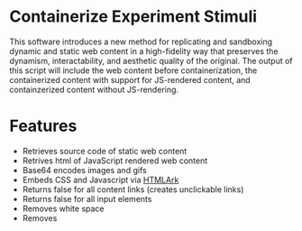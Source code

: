 # Containerize Experiment Stimuli
This software introduces a new method for replicating and sandboxing dynamic and static web content in a high-fidelity way that preserves the dynamism, interactability, and aesthetic quality of the original. The output of this script will include the web content before containerization, the containerized content with support for JS-rendered content, and containzerized content without JS-rendering.

# Features 
- Retrieves source code of static web content
- Retrives html of JavaScript rendered web content
- Base64 encodes images and gifs
- Embeds CSS and Javascript via [HTMLArk](https://github.com/BitLooter/htmlark)
- Returns false for all content links (creates unclickable links)
- Returns false for all input elements
- Removes white space
- Removes <script> and <iframe> tags 
- Optional: replace links with specified target addresses

## Requirements
- ChromeDriver 2.45 (Supports Chrome v70-72)
- Windows* 7 or later, macOS, or Linux

## Command-Line Usage 
### Multiple Websites 
If multiple websites are being containerized, the input will be entered via a csv file. The csv not include headers and should be structured as follows:

| website name | URL | optional: link target address |

| facebook | https://www.facebook.com/ | http://www.testingwebsite.com/ |
| ------------- |:-------------:| -----:|
| twitter | https://www.twitter.com/ |
| buzzfeed | https://www.buzzfeed.com/ |
| whatsapp | https://www.whatsapp.com/ | http://www.testingtesting123.com/ | 

If the user does not wish the change the target addresses of the content links, the third column will be left blank.

    git clone https://github.com/gewethor/containerize-experiment-stimuli
    
    python3 contain.py -i [path-to-csv]

### Single Website
If a single website is being containerized, the web address and (optionally) the link target address will be entered in the command-line. 

    git clone https://github.com/gewethor/containerize-experiment-stimuli
    
For containerization with no transformation of content links:
    
    python3 contain.py -u [web address of site]
    
For containerization as well as tranformation of content links:

    python3 contain.py -u [web address of site] -l [link target address]

## License 
containerize-experiment-stimuli is released under the MIT license, which may be found in the LICENSE file
